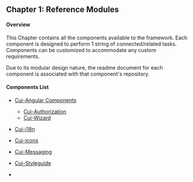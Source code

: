## Chapter 1: Reference Modules

#### Overview

This Chapter contains all the components available to the framework. Each component is designed to perform 1 string of connected\/related  tasks. Components can be customized to accommodate any custom requirements.

Due to its modular design nature, the readme document for each component is associated with that component's repository.

#### Components List

* [Cui-Angular Components](https://github.com/covisint/cui-ng/)

  * [Cui-Authorization](https://github.com/covisint/cui-ng/tree/master/utilities/cui-authorization)
  * [Cui-Wizard](https://github.com/thirdwavellc/cui-ng/tree/master/directives/cui-wizard)

* [Cui-i18n](https://github.com/thirdwavellc/cui-i18n)

* [Cui-icons](https://github.com/thirdwavellc/cui-icons)
* [Cui-Messaging](https://github.com/thirdwavellc/cui-messaging)
* [Cui-Styleguide](https://github.com/thirdwavellc/cui-styleguide)
* 

